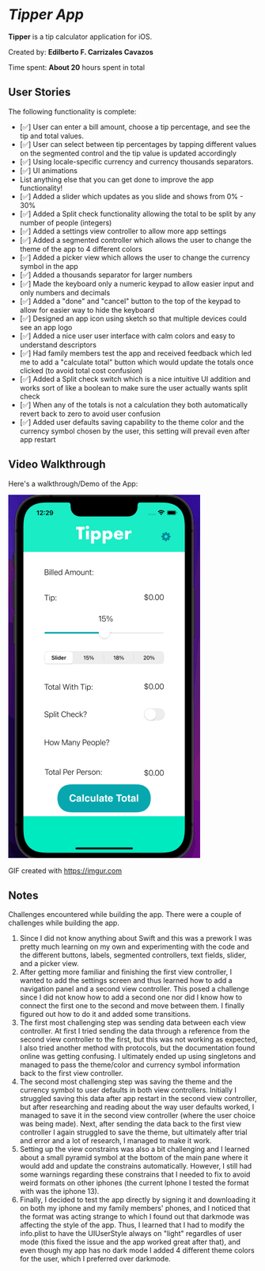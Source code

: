 # *Tipper App*

**Tipper** is a tip calculator application for iOS.

Created by: **Edilberto F. Carrizales Cavazos**

Time spent: **About 20** hours spent in total

## User Stories

The following functionality is complete:

* [✅] User can enter a bill amount, choose a tip percentage, and see the tip and total values.
* [✅] User can select between tip percentages by tapping different values on the segmented control and the tip value is updated accordingly
* [✅] Using locale-specific currency and currency thousands separators.
* [✅] UI animations
* List anything else that you can get done to improve the app functionality!
* [✅] Added a slider which updates as you slide and shows from 0% - 30%
* [✅] Added a Split check functionality allowing the total to be split by any number of people (integers)
* [✅] Added a settings view controller to allow more app settings
* [✅] Added a segmented controller which allows the user to change the theme of the app to 4 different colors
* [✅] Added a picker view which allows the user to change the currency symbol in the app
* [✅] Added a thousands separator for larger numbers
* [✅] Made the keyboard only a numeric keypad to allow easier input and only numbers and decimals
* [✅] Added a "done" and "cancel" button to the top of the keypad to allow for easier way to hide the keyboard
* [✅] Designed an app icon using sketch so that multiple devices could see an app logo
* [✅] Added a nice user user interface with calm colors and easy to understand descriptors
* [✅] Had family members test the app and received feedback which led me to add a "calculate total" button which would update the totals once clicked (to avoid total cost confusion)
* [✅] Added a Split check switch which is a nice intuitive UI addition and works sort of like a boolean to make sure the user actually wants split check
* [✅] When any of the totals is not a calculation they both automatically revert back to zero to avoid user confusion
* [✅] Added user defaults saving capability to the theme color and the currency symbol chosen by the user, this setting will prevail even after app restart

## Video Walkthrough

Here's a walkthrough/Demo of the App:

![](https://github.com/Eddie-Carrizales/Tipper-IOS-App/blob/main/Tipper.gif)

GIF created with https://imgur.com

## Notes

Challenges encountered while building the app.
There were a couple of challenges while building the app.
1. Since I did not know anything about Swift and this was a prework I was pretty much learning on my own and experimenting with the code and the different buttons, labels, segmented controllers, text fields, slider, and a picker view.
2. After getting more familiar and finishing the first view controller, I wanted to add the settings screen and thus learned how to add a navigation panel and a second view controller. This posed a challenge since I did not know how to add a second one nor did I know how to connect the first one to the second and move between them. I finally figured out how to do it and added some transitions.
3. The first most challenging step was sending data between each view controller. At first I tried sending the data through a reference from the second view controller to the first, but this was not working as expected, I also tried another method with protocols, but the documentation found online was getting confusing. I ultimately ended up using singletons and managed to pass the theme/color and currency symbol information back to the first view controller.
4. The second most challenging step was saving the theme and the currency symbol to user defaults in both view controllers. Initially I struggled saving this data after app restart in the second view controller, but after researching and reading about the way user defaults worked, I managed to save it in the second view controller (where the user choice was being made). Next, after sending the data back to the first view controller I again struggled to save the theme, but ultimately after trial and error and a lot of research, I managed to make it work.
4. Setting up the view constrains was also a bit challenging and I learned about a small pyramid symbol at the bottom of the main pane where it would add and update the constrains automatically. However, I still had some warnings regarding these constrains that I needed to fix to avoid weird formats on other iphones (the current Iphone I tested the format with was the iphone 13).
5. Finally, I decided to test the app directly by signing it and downloading it on both my iphone and my family members' phones, and I noticed that the format was acting strange to which I found out that darkmode was affecting the style of the app. Thus, I learned that I had to modify the info.plist to have the UIUserStyle always on "light" regardles of user mode (this fixed the issue and the app worked great after that), and even though my app has no dark mode I added 4 different theme colors for the user, which I preferred over darkmode.
